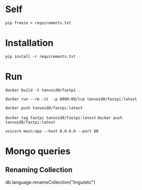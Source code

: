 # Self
`pip freeze > requirements.txt`

# Installation
`pip install -r requirements.txt`

# Run

`docker build -t tanvoid0/fastpi .`

`docker run --rm -it  -p 8080:80/tcp tanvoid0/fastpi:latest`

`docker push tanvoid0/fastpi:latest`


`docker tag fastpi tanvoid0/fastpi:latest`
`docker push tanvoid0/fastpi:latest`

`uvicorn main:app --host 0.0.0.0 --port 80`


# Mongo queries
## Renaming Collection
db.language.renameCollection("linguistic")